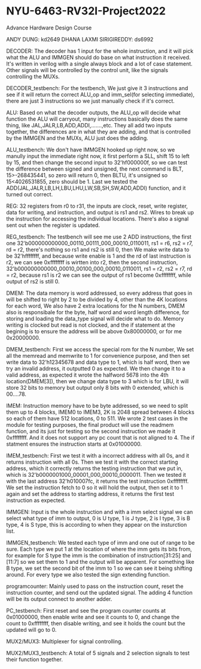 # NYU-6463-RV32I-Project2022
Advance Hardware Design Course 

ANDY DUNG: kd2649       DHANA LAXMI SIRIGIREDDY: ds6992


DECODER: 
The decoder has 1 input for the whole instruction, and it will pick what the ALU and IMMGEN should do base on what instruction it received. It's written in verilog with a single always block and a lot of case statement. Other signals will be controlled by the control unit, like the signals controlling the MUXs.

DECODER_testbench:
For the testbench, We just give it 3 instructions and see if it will return the correct ALU_op and imm_sel(for selecting immediate), there are just 3 instructions so we just manually check if it's correct.


ALU:
Based on what the decoder outputs, the ALU_op will decide what function the ALU will carryout, many instructions basically does the same thing, like 
JAL,JALR,LB,ADD,ADDI,.......,etc. They all add two inputs together, the differences are in what they are adding, and that is controlled by the IMMGEN and the MUXs, 
ALU just does the adding.

ALU_testbench:
We don't have IMMGEN hooked up right now, so we manully input the immediate right now, it first perform a SLL, shift 15 to left by 15, and then change the second input to 32'hf000000f, so we can test the difference between signed and unsigned, the next command is BLT, 15>-268435441, so zero will return 0, then BLTU, it's unsigned so 15<4026531855, zero should be 1. Last we tested the ADD(JAL,JALR,LB,LH,LBU,LHU,LW,SB,SH,SW,ADD,ADDI) function, and it turned out correct.


REG:
32 registers from r0 to r31, the inputs are clock, reset, write register, data for writing, and instruction, and output is rs1 and rs2. Wires to break up the instruction for accessing the individual locations. There's also a signal sent out when the register is updated.

REG_testbench:
The testbench will see me use 2 ADD instructions, the first one 32'b000000000000_00110_00111_000_00010_0110011, rs1 = r6, rs2 = r7, rd = r2, there's nothing so rs1 and rs2 is still 0, then We make write data to be 32'hffffffff, and because write enable is 1 and the rd of last instruction is r2, we can see 0xffffffff is wirtten into r2, then the second instruction, 32'b000000000000_00010_00100_000_00010_0110011, rs1 = r2, rs2 = r7, rd = r2, because rs1 is r2 we can see the output of rs1 become 0xffffffff, while output of rs2 is still 0.


DMEM:
The data memory is word addressed, so every address that goes in will be shifted to right by 2 to be divided by 4, other than the 4K locations for each word, We also have 2 extra locations for the N numbers, DMEM also is responsibale for the byte, half word and word length difference, for storing and loading the data_type signal will decide what to do. Memory writing is clocked but read is not clocked, and the if statement at the begining is to ensure the address will be above 0x80000000, or for me 0x20000000.

DMEM_testbench:
First we access the special rom for the N number, We set all the memread and memwrite to 1 for convenience purpose, and then set write data to 32'h12345678 and data type to 1, which is half word, then we try an invalid address, it outputted 0 as expected. We then change it to a valid address, as expected it wrote the halfword 5678 into the 4th location(DMEM[3]), then we change data type to 3 which is for LBU, it will store 32 bits to memory but output only 8 bits with 0 extended, which is 00....78.


IMEM:
Instruction memory have to be byte addressed, so we need to split them up to 4 blocks, IMEM0 to IMEM3, 2K is 2048 spread between 4 blocks so each of them have 512 locations, 0 to 511. 
We wrote 2 test cases in the module for testing purposes, the final product will use the readmem function, and its just for testing so the second instruction we made it 0xffffffff. And it does not support any pc count that is not aligned to 4. The if statment ensures the instruction starts at 0x01000000.

IMEM_testbench:
First we test it with a incorrect address with all 0s, and it returns instruction with all 0s. Then we test it with the correct starting address, which it correctly returns the testing instruction that we put in, which is 32'b0000001000_00001_000_00010_0000011. Then we tested it with the last address 32'h010007fc, it returns the test instruction 0xffffffff. We set the instruction fetch to 0 so it will hold the output, then set it to 1 again and set the address to starting address, it returns the first test instruction as expected.


IMMGEN:
Input is the whole instruction and with a imm select signal we can select what type of imm to output, 0 is U type, 1 is J type, 2 is I type, 3 is B type, 4 is S type, this is according to when they appear on the insturction list.

IMMGEN_testbench:
We tested each type of imm and one out of range to be sure. Each type we put 1 at the location of where the imm gets its bits from, for example for S type the imm is the combination of instruction[31:25] and [11:7] so we set them to 1 and the output will be apparent. For something like B type, we set the second bit of the imm to 1 so we can see it being shifting around.
For every type we also tested the sign extending function.


programcounter:
Mainly used to pass on the instruction count, reset the instruction counter, and send out the updated signal. The adding 4 function will be its output connect to another adder.

PC_testbench:
First reset and see the program counter counts at 0x01000000, then enable write and see it counts to 0, and change the count to 0xffffffff, then disable writing, and see it holds the count but the updated will go to 0.


MUX2/MUX3:
Multiplexer for signal controlling.

MUX2/MUX3_testbench:
A total of 5 signals and 2 selection signals to test their function together.
